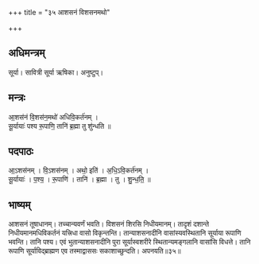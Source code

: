 +++
title = "३५ आशसनं विशसनमथो"

+++
## अधिमन्त्रम्
सूर्या। सावित्री सूर्या ऋषिका। अनुष्टुप्।

## मन्त्रः
आ॒शस॑नं वि॒शस॑न॒मथो॑ अधिवि॒कर्त॑नम् ।  
सू॒र्यायाः॑ पश्य रू॒पाणि॒ तानि॑ ब्र॒ह्मा तु शु॑न्धति ॥

## पदपाठः
आ॒ऽशस॑नम् । वि॒ऽशस॑नम् । अथो॒ इति॑ । अ॒धि॒ऽवि॒कर्त॑नम् ।  
सू॒र्यायाः॑ । प॒श्य॒ । रू॒पाणि॑ । तानि॑ । ब्र॒ह्मा । तु । शु॒न्ध॒ति॒ ॥

## भाष्यम्
आशसनं तूषाधानम्। तच्चान्यवर्णं भवति। विशसनं शिरसि निधीयमानम्। तादृशं दशान्ते निधीयमानमधिविकर्तनं यत्त्रिधा वासो विकृन्तन्ति। तान्याशसनादीनि वासांस्यवस्थितानि सूर्याया रूपाणि भवन्ति। तानि पश्य। एवं भुतान्याशसनादीनि पुरा सूर्यास्वशरीरे स्थितान्यमङ्गलानि वासांसि विधत्ते। तानि रूपाणि सूर्याविद्ब्राह्मण एव तस्माद्वाससः सकाशाच्छुन्दति। अपनयति॥३५॥